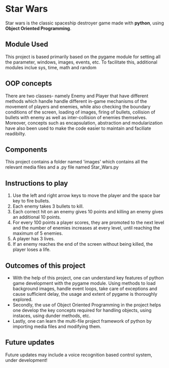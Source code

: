 # Star Wars
 Star wars is the classic spaceship destroyer game made with **python**, using **Object Oriented Programming**.
 
 ## Module Used 
 This project is based primarily based on the pygame module for setting all the parameter, windows, images, events, etc. To facilitate this, additional modules inclue sys, time,
 math and random
 
 ## OOP concepts
 There are two classes- namely Enemy and Player that have different methods which handle handle different in-game mechanisms of the movement of players and enemies, while also
 checking the boundary conditions of the screen, loading of images, firing of bullets, collision of bullets with enemy as well as inter-collision of enemies themselves. Moreover,
 concepts such as encapsulation, abstraction and modularization have also been used to make the code easier to maintain and faciliate readibilty.
 
 ## Components
 This project contains a folder named 'images' which contains all the relevant media files and a .py file named Star_Wars.py
 
 ## Instructions to play
 1. Use the left and right arrow keys to move the player and the space bar key to fire bullets. 
 2. Each enemy takes 3 bullets to kill. 
 3. Each correct hit on an enemy gives 10 points and killing an enemy gives an additional 10 points.
 4. For every 100 points a player scores, they are promoted to the next level and the number of enemies increases at every level, until reaching the maximum of 5 enemies.
 5. A player has 3 lives.
 6. If an enemy reaches the end of the screen without being killed, the player loses a life.
 
 ## Outcomes of this project
 * With the help of this project, one can understand key features of python game development with the pygame module. Using methods to load background images, handle event loops,
 take care of exceptions and cause sufficient delay, the usage and extent of pygame is thoroughly explored. 
 * Secondly, the use of Object Oriented Programming in the project helps one develop the key concepts required for handling objects, using instaces, using dunder methods, etc.
 * Lastly, one can learn the multi-file project framework of python by importing media files and modifying them. 

 ## Future updates
 Future updates may include a voice recognition based control system, under development!

